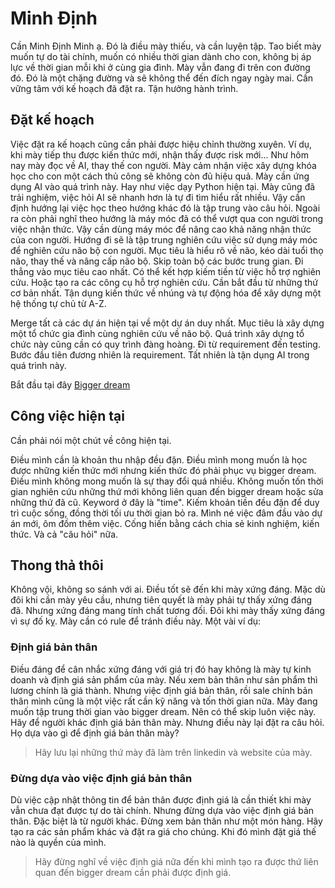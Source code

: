 # Minh Định

Cần Minh Định Minh ạ. Đó là điều mày thiếu, và cần luyện tập.
Tao biết mày muốn tự do tài chính, muốn có nhiều thời gian dành cho con, không bị áp lực về thời gian mỗi khi ở cùng gia đình.
Mày vẫn đang đi trên con đường đó. Đó là một chặng đường và sẽ không thể đến đích ngay ngày mai.
Cần vững tâm với kế hoạch đã đặt ra. Tận hưởng hành trình.

## Đặt kế hoạch

Việc đặt ra kế hoạch cũng cần phải được hiệu chỉnh thường xuyên.
Ví dụ, khi mày tiếp thu được kiến thức mới, nhận thấy được risk mới...
Như hôm nay mày đọc về AI, thay thế con người. Mày cảm nhận việc xây dựng khóa học cho con một cách thủ công sẽ không còn đủ hiệu quả.
Mày cần ứng dụng AI vào quá trình này.
Hay như việc dạy Python hiện tại. Mày cũng đã trải nghiệm, việc hỏi AI sẽ nhanh hơn là tự đi tìm hiểu rất nhiều.
Vậy cần định hướng lại việc học theo hướng khác đó là tập trung vào câu hỏi.
Ngoài ra còn phải nghĩ theo hướng là máy móc đã có thể vượt qua con người trong việc nhận thức.
Vậy cần dùng máy móc để nâng cao khả năng nhận thức của con người.
Hướng đi sẽ là tập trung nghiên cứu việc sử dụng máy móc để nghiên cứu não bộ con người.
Mục tiêu là hiểu rõ về não, kéo dài tuổi thọ não, thay thế và nâng cấp não bộ.
Skip toàn bộ các bước trung gian. Đi thẳng vào mục tiêu cao nhất.
Có thể kết hợp kiếm tiền từ việc hỗ trợ nghiên cứu. Hoặc tạo ra các công cụ hỗ trợ nghiên cứu.
Cần bắt đầu từ những thứ cơ bản nhất. Tận dụng kiến thức về nhúng và tự động hóa để xây dựng một hệ thống tự chủ từ A-Z.

Merge tất cả các dự án hiện tại về một dự án duy nhất. Mục tiêu là xây dựng một tổ chức gia đình cùng nghiên cứu về não bộ.
Quá trình xây dựng tổ chức này cũng cần có quy trình đàng hoàng. Đi từ requirement đến testing.
Bước đầu tiên đương nhiên là requirement. Tất nhiên là tận dụng AI trong quá trình này.

Bắt đầu tại đây [Bigger dream](/projects/bigger_dream)

## Công việc hiện tại

Cần phải nói một chút về công hiện tại.

Điều mình cần là khoản thu nhập đều đặn.
Điều mình mong muốn là học được những kiến thức mới nhưng kiến thức đó phải phục vụ bigger dream.
Điều mình không mong muốn là sự thay đổi quá nhiều. Không muốn tốn thời gian nghiên cứu những thứ mới không liên quan đến bigger dream hoặc sửa những thứ đã cũ.
Keyword ở đây là "time". Kiếm khoản tiền đều đặn để duy trì cuộc sống, đồng thời tối ưu thời gian bỏ ra.
Mình né việc đâm đầu vào dự án mới, ôm đồm thêm việc. Cống hiến bằng cách chia sẻ kinh nghiệm, kiến thức.
Và cả "câu hỏi" nữa.

## Thong thả thôi

Không vội, không so sánh với ai. Điều tốt sẽ đến khi mày xứng đáng.
Mặc dù đôi khi cần mày yêu cầu, nhưng tiên quyết là mày phải tự thấy xứng đáng đã.
Nhưng xứng đáng mang tính chất tương đối. Đôi khi mày thấy xứng đáng vì sự đố kỵ.
Mày cần có rule để tránh điều này. Một vài ví dụ:

### Định giá bản thân

Điều đáng để cân nhắc xứng đáng với giá trị đó hay không là mày tự kinh doanh và định giá sản phẩm của mày.
Nếu xem bản thân như sản phẩm thì lương chính là giá thành.
Nhưng việc định giá bản thân, rồi sale chính bản thân mình cũng là một việc rất cần kỹ năng và tốn thời gian nữa.
Mày đang muốn tập trung thời gian vào bigger dream. Nên có thể skip luôn việc này. Hãy để người khác định giá bản thân mày.
Nhưng điều này lại đặt ra câu hỏi. Họ dựa vào gì để định giá bản thân mày?

> Hãy lưu lại những thứ mày đã làm trên linkedin và website của mày.

### Đừng dựa vào việc định giá bản thân

Dù việc cập nhật thông tin để bản thân được định giá là cần thiết khi mày vẫn chưa đạt được tự do tài chính.
Nhưng đừng dựa vào việc định giá bản thân. Đặc biệt là từ người khác. Đừng xem bản thân như một món hàng.
Hãy tạo ra các sản phẩm khác và đặt ra giá cho chúng.
Khi đó mình đặt giá thế nào là quyền của mình.

> Hãy đừng nghĩ về việc định giá nữa đến khi mình tạo ra được thứ liên quan đến bigger dream cần phải được định giá.
